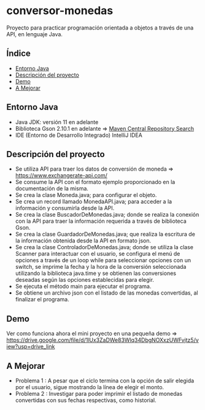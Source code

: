 # conversor-monedas
Proyecto para practicar programación orientada a objetos a través de una API, en lenguaje Java.

## Índice
- [Entorno Java](#entorno-java)
- [Descripción del proyecto](#descripción-del-proyecto)
- [Demo](#demo)
- [A Mejorar](#a-mejorar)

## Entorno Java
- Java JDK: versión 11 en adelante
- Biblioteca Gson 2.10.1 en adelante => [Maven Central Repository Search](https://mvnrepository.com/artifact/com.google.code.gson/gson)
- IDE (Entorno de Desarrollo Integrado) IntelliJ IDEA

## Descripción del proyecto
- Se utiliza API para traer los datos de conversión de moneda => https://www.exchangerate-api.com/
- Se consume la API con el formato ejemplo proporcionado en la documentación de la misma.
- Se crea la clase Moneda.java; para configurar el objeto.
- Se crea un record llamado MonedaAPI.java; para acceder a la información y consumirla desde la API.
- Se crea la clase BuscadorDeMonedas.java; donde se realiza la conexión con la API para traer la información requerida a través de biblioteca Gson.
- Se crea la clase GuardadorDeMonedas.java; que realiza la escritura de la información obtenida desde la API en formato json.
- Se crea la clase ControladorDeMonedas.java; donde se utiliza la clase Scanner para interactuar con el usuario, se configura el menú de opciones a través de un loop while para seleccionar opciones con un switch, se imprime la fecha y la hora de la conversión seleccionada utilizando la biblioteca java.time y se obtienen las conversiones deseadas según las opciones establecidas para elegir.
- Se ejecuta el método main para ejecutar el programa.
- Se obtiene un archivo json con el listado de las monedas convertidas, al finalizar el programa.

## Demo
Ver como funciona ahora el mini proyecto en una pequeña demo => https://drive.google.com/file/d/1lUx3ZaDWe83Wlq34DbgNOXxzUWFvjtz5/view?usp=drive_link

## A Mejorar
- Problema 1 : A pesar que el ciclo termina con la opción de salir elegida por el usuario, sigue mostrando la línea de elegir el monto.
- Problema 2 : Investigar para poder imprimir el listado de monedas convertidas con sus fechas respectivas, como historial.
